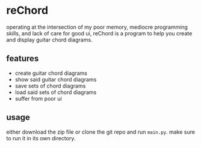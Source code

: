# reChord
operating at the intersection of my poor memory, mediocre programming skills, and lack of care for good ui, reChord is a program to help you create and display guitar chord diagrams.

## features
- create guitar chord diagrams
- show said guitar chord diagrams
- save sets of chord diagrams
- load said sets of chord diagrams
- suffer from poor ui

## usage
either download the zip file or clone the git repo and run `main.py`. make sure to run it in its own directory.
